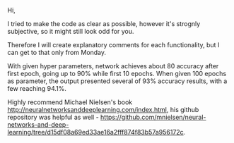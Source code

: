 Hi,

I tried to make the code as clear as possible, however it's strognly subjective, so it might still look odd for you.

Therefore I will create explanatory comments for each functionality, but I can get to that only from Monday.

With given hyper parameters, network achieves about 80 accuracy after first epoch, going up to 90% while first 10 epochs.
When given 100 epochs as parameter, the output presented several of 93% accuracy results, with a few reaching 94.1%.


Highly recommend Michael Nielsen's book http://neuralnetworksanddeeplearning.com/index.html,
his github repository was helpful as well - https://github.com/mnielsen/neural-networks-and-deep-learning/tree/d15df08a69ed33ae16a2fff874f83b57a956172c.
